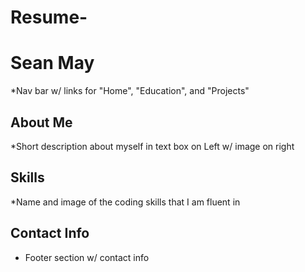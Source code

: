 # Resume-
# Sean May          
*Nav bar w/ links for "Home", "Education", and "Projects"

## About Me
*Short description about myself in text box on Left w/ image on right

## Skills
*Name and image of the coding skills that I am fluent in

## Contact Info
* Footer section w/ contact info
